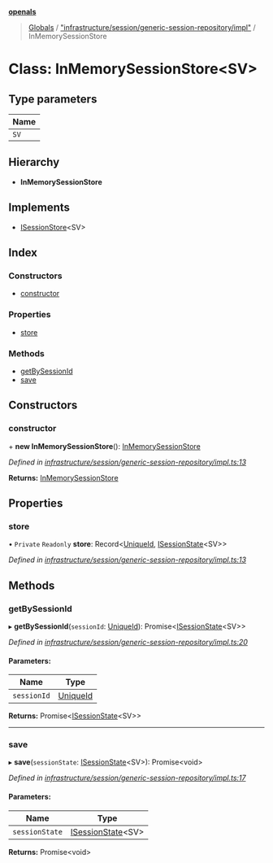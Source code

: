 **[openals](../README.md)**

> [Globals](../globals.md) / ["infrastructure/session/generic-session-repository/impl"](../modules/_infrastructure_session_generic_session_repository_impl_.md) / InMemorySessionStore

# Class: InMemorySessionStore\<SV>

## Type parameters

Name |
------ |
`SV` |

## Hierarchy

* **InMemorySessionStore**

## Implements

* [ISessionStore](../interfaces/_infrastructure_session_generic_session_repository_repo_.isessionstore.md)\<SV>

## Index

### Constructors

* [constructor](_infrastructure_session_generic_session_repository_impl_.inmemorysessionstore.md#constructor)

### Properties

* [store](_infrastructure_session_generic_session_repository_impl_.inmemorysessionstore.md#store)

### Methods

* [getBySessionId](_infrastructure_session_generic_session_repository_impl_.inmemorysessionstore.md#getbysessionid)
* [save](_infrastructure_session_generic_session_repository_impl_.inmemorysessionstore.md#save)

## Constructors

### constructor

\+ **new InMemorySessionStore**(): [InMemorySessionStore](_infrastructure_session_generic_session_repository_impl_.inmemorysessionstore.md)

*Defined in [infrastructure/session/generic-session-repository/impl.ts:13](https://github.com/quixote911/openals/blob/01e958b/src/infrastructure/session/generic-session-repository/impl.ts#L13)*

**Returns:** [InMemorySessionStore](_infrastructure_session_generic_session_repository_impl_.inmemorysessionstore.md)

## Properties

### store

• `Private` `Readonly` **store**: Record\<[UniqueId](../modules/_domain_session_.md#uniqueid), [ISessionState](../interfaces/_domain_session_.isessionstate.md)\<SV>>

*Defined in [infrastructure/session/generic-session-repository/impl.ts:13](https://github.com/quixote911/openals/blob/01e958b/src/infrastructure/session/generic-session-repository/impl.ts#L13)*

## Methods

### getBySessionId

▸ **getBySessionId**(`sessionId`: [UniqueId](../modules/_domain_session_.md#uniqueid)): Promise\<[ISessionState](../interfaces/_domain_session_.isessionstate.md)\<SV>>

*Defined in [infrastructure/session/generic-session-repository/impl.ts:20](https://github.com/quixote911/openals/blob/01e958b/src/infrastructure/session/generic-session-repository/impl.ts#L20)*

#### Parameters:

Name | Type |
------ | ------ |
`sessionId` | [UniqueId](../modules/_domain_session_.md#uniqueid) |

**Returns:** Promise\<[ISessionState](../interfaces/_domain_session_.isessionstate.md)\<SV>>

___

### save

▸ **save**(`sessionState`: [ISessionState](../interfaces/_domain_session_.isessionstate.md)\<SV>): Promise\<void>

*Defined in [infrastructure/session/generic-session-repository/impl.ts:17](https://github.com/quixote911/openals/blob/01e958b/src/infrastructure/session/generic-session-repository/impl.ts#L17)*

#### Parameters:

Name | Type |
------ | ------ |
`sessionState` | [ISessionState](../interfaces/_domain_session_.isessionstate.md)\<SV> |

**Returns:** Promise\<void>
